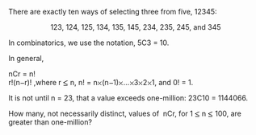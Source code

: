   <p>There are exactly ten ways of selecting three from five, 12345:</p>  <p style="text-align:center;">123, 124, 125, 134, 135, 145, 234, 235, 245, and 345</p>  <p>In combinatorics, we use the notation, 5C3 = 10.</p>  <p>In general,</p>        nCr =   n!<br />r!(n<img src='images/symbol_minus.gif' width='9' height='3' alt='&minus;' border='0' style='vertical-align:middle;' />r)!  ,where r <img src='images/symbol_le.gif' width='10' height='12' alt='&le;' border='0' style='vertical-align:middle;' /> n, n! = n<img src='images/symbol_times.gif' width='9' height='9' alt='&times;' border='0' style='vertical-align:middle;' />(n<img src='images/symbol_minus.gif' width='9' height='3' alt='&minus;' border='0' style='vertical-align:middle;' />1)<img src='images/symbol_times.gif' width='9' height='9' alt='&times;' border='0' style='vertical-align:middle;' />...<img src='images/symbol_times.gif' width='9' height='9' alt='&times;' border='0' style='vertical-align:middle;' />3<img src='images/symbol_times.gif' width='9' height='9' alt='&times;' border='0' style='vertical-align:middle;' />2<img src='images/symbol_times.gif' width='9' height='9' alt='&times;' border='0' style='vertical-align:middle;' />1, and 0! = 1.        <p>It is not until n = 23, that a value exceeds one-million: 23C10 = 1144066.</p>  <p>How many, not necessarily distinct, values of &nbsp;nCr, for 1 <img src='images/symbol_le.gif' width='10' height='12' alt='&le;' border='0' style='vertical-align:middle;' /> n <img src='images/symbol_le.gif' width='10' height='12' alt='&le;' border='0' style='vertical-align:middle;' /> 100, are greater than one-million?</p>    
